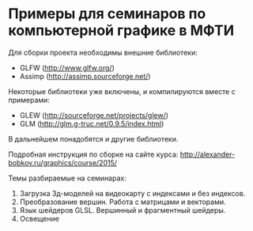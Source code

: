 Примеры для семинаров по компьютерной графике в МФТИ
====================================================

Для сборки проекта необходимы внешние библиотеки:

* GLFW (<http://www.glfw.org/>)
* Assimp (<http://assimp.sourceforge.net/>)

Некоторые библиотеки уже включены, и компилируются вместе с примерами:

* GLEW (<http://sourceforge.net/projects/glew/>)
* GLM (<http://glm.g-truc.net/0.9.5/index.html>)

В дальнейшем понадобятся и другие библиотеки.

Подробная инструкция по сборке на сайте курса: <http://alexander-bobkov.ru/graphics/course/2015/>

Темы разбираемые на семинарах:

1. Загрузка 3д-моделей на видеокарту с индексами и без индексов.
2. Преобразование вершин. Работа с матрицами и векторами.
3. Язык шейдеров GLSL. Вершинный и фрагментный шейдеры.
4. Освещение
